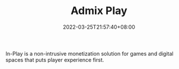 ﻿---
weight: 
title: "Admix Play"
description: "In-Play is a non-intrusive monetization solution for games and digital spaces that puts player experience first."
date: 2022-03-25T21:57:40+08:00
lastmod: 2022-03-25T16:45:40+08:00
draft: false
authors: ["Metabd"]
featuredImage: "169.webp"
link: "https://admixplay.com/"
tags: ["Admix Play","元广告"]
categories: ["navigation"]
navigation: ["元广告"]
lightgallery: true
toc: true
pinned: false
recommend: false
recommend1: false
---
In-Play is a non-intrusive monetization solution for games and digital spaces that puts player experience first.
